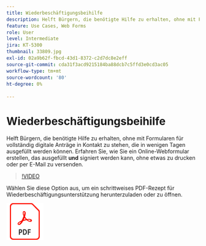 ```yaml
---
title: Wiederbeschäftigungsbeihilfe
description: Helft Bürgern, die benötigte Hilfe zu erhalten, ohne mit Formularen für vollständig digitale Anträge in Kontakt zu stehen, die in wenigen Tagen ausgefüllt werden können.
feature: Use Cases, Web Forms
role: User
level: Intermediate
jira: KT-5300
thumbnail: 33809.jpg
exl-id: 02a9b62f-fbcd-43d1-8372-c2d7dc8e2eff
source-git-commit: cda31f3acd9215184ba88dcb7c5ffd3e0cd3ac05
workflow-type: tm+mt
source-wordcount: '80'
ht-degree: 0%

---
```


# Wiederbeschäftigungsbeihilfe

Helft Bürgern, die benötigte Hilfe zu erhalten, ohne mit Formularen für vollständig digitale Anträge in Kontakt zu stehen, die in wenigen Tagen ausgefüllt werden können. Erfahren Sie, wie Sie ein Online-Webformular erstellen, das ausgefüllt **und** signiert werden kann, ohne etwas zu drucken oder per E-Mail zu versenden.

>[!VIDEO](https://video.tv.adobe.com/v/33809?quality=12&learn=on&hidetitle=true)

Wählen Sie diese Option aus, um ein schrittweises PDF-Rezept für Wiederbeschäftigungsunterstützung herunterzuladen oder zu öffnen.

[![PDF-Rezept herunterladen](../assets/acrobat_PDF_96.png)](../assets/UseCaseRecipe-EN-CreatingWebForms-Reemployment.pdf)

